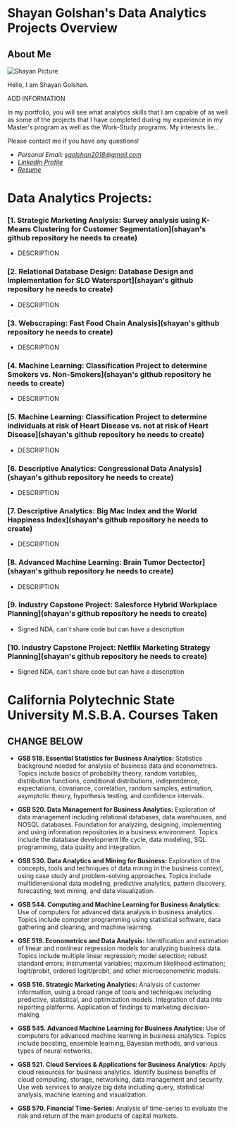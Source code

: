 # Shayan Golshan's Data Analytics Projects Overview
## About Me
![Shayan Picture](https://github.com/shy00n123/Portfolio/blob/main/Profile.jpg?raw=true) 

Hello, I am Shayan Golshan.  

ADD INFORMATION

In my portfolio, you will see what analytics skills that I am capable of as well as some of the projects that I have completed during my experience in my Master's program as well as the Work-Study programs.  My interests lie...

Please contact me if you have any questions!
* *Personal Email: sgolshan2018@gmail.com*
* *[LinkedIn Profile](https://www.linkedin.com/in/shayan-golshan/)*
* *[Resume](https://github.com/shy00n123/Portfolio/blob/main/Shayan%20Golshan%20Resume.pdf)*

# Data Analytics Projects:

### [1. Strategic Marketing Analysis: Survey analysis using K-Means Clustering for Customer Segmentation](shayan's github repository he needs to create)
* DESCRIPTION

### [2. Relational Database Design:  Database Design and Implementation for SLO Watersport](shayan's github repository he needs to create)
* DESCRIPTION

### [3. Webscraping:  Fast Food Chain Analysis](shayan's github repository he needs to create)
* DESCRIPTION

### [4. Machine Learning:  Classification Project to determine Smokers vs. Non-Smokers](shayan's github repository he needs to create)
* DESCRIPTION

### [5. Machine Learning:  Classification Project to determine individuals at risk of Heart Disease vs. not at risk of Heart Disease](shayan's github repository he needs to create)
* DESCRIPTION

### [6. Descriptive Analytics:  Congressional Data Analysis](shayan's github repository he needs to create)
* DESCRIPTION

### [7. Descriptive Analytics:  Big Mac Index and the World Happiness Index](shayan's github repository he needs to create)
* DESCRIPTION

### [8. Advanced Machine Learning:  Brain Tumor Dectector](shayan's github repository he needs to create)
* DESCRIPTION

### [9. Industry Capstone Project:  Salesforce Hybrid Workplace Planning](shayan's github repository he needs to create)
* Signed NDA, can't share code but can have a description

### [10. Industry Capstone Project:  Netflix Marketing Strategy Planning](shayan's github repository he needs to create)
* Signed NDA, can't share code but can have a description

# California Polytechnic State University M.S.B.A. Courses Taken
## CHANGE BELOW

* **GSB 518. Essential Statistics for Business Analytics:**
Statistics background needed for analysis of business data and econometrics. Topics include basics of probability theory, random variables, distribution functions, conditional distributions, independence, expectations, covariance, correlation, random samples, estimation, asymptotic theory, hypothesis testing, and confidence intervals.

* **GSB 520. Data Management for Business Analytics:**
Exploration of data management including relational databases, data warehouses, and NOSQL databases. Foundation for analyzing, designing, implementing and using information repositories in a business environment. Topics include the database development life cycle, data modeling, SQL programming, data quality and integration. 

* **GSB 530. Data Analytics and Mining for Business:**
Exploration of the concepts, tools and techniques of data mining in the business context, using case study and problem-solving approaches. Topics include multidimensional data modeling, predictive analytics, pattern discovery, forecasting, text mining, and data visualization.

* **GSB 544. Computing and Machine Learning for Business Analytics:**
Use of computers for advanced data analysis in business analytics. Topics include computer programming using statistical software, data gathering and cleaning, and machine learning.

* **GSE 519. Econometrics and Data Analysis:**
Identification and estimation of linear and nonlinear regression models for analyzing business data. Topics include multiple linear regression; model selection; robust standard errors; instrumental variables; maximum likelihood estimation; logit/probit, ordered logit/probit, and other microeconometric models.

* **GSB 516. Strategic Marketing Analytics:**
Analysis of customer information, using a broad range of tools and techniques including predictive, statistical, and optimization models. Integration of data into reporting platforms. Application of findings to marketing decision-making.

* **GSB 545. Advanced Machine Learning for Business Analytics:**
Use of computers for advanced machine learning in business analytics. Topics include boosting, ensemble learning, Bayesian methods, and various types of neural networks.

* **GSB 521. Cloud Services & Applications for Business Analytics:**
Apply cloud resources for business analytics. Identify business benefits of cloud computing, storage, networking, data management and security. Use web services to analyze big data including query, statistical analysis, machine learning and visualization.

* **GSB 570. Financial Time-Series:**
Analysis of time-series to evaluate the risk and return of the main products of capital markets.